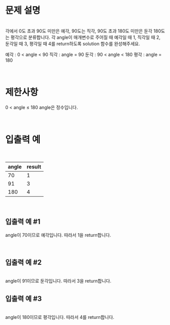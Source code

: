 # 문제 설명

<br>
각에서 0도 초과 90도 미만은 예각, 90도는 직각, 90도 초과 180도 미만은 둔각 180도는 평각으로 분류합니다. 각 angle이 매개변수로 주어질 때 예각일 때 1, 직각일 때 2, 둔각일 때 3, 평각일 때 4를 return하도록 solution 함수를 완성해주세요.

예각 : 0 < angle < 90 직각 : angle = 90 둔각 : 90 < angle < 180 평각 : angle =
180

<br>

# 제한사항

0 < angle ≤ 180 angle은 정수입니다.

<br>

# 입출력 예

<br>

| angle | result |
| ----- | ------ |
| 70    | 1      |
| 91    | 3      |
| 180   | 4      |

<br>
  
## 입출력 예 #1
angle이 70이므로 예각입니다. 따라서 1을 return합니다.

<br>

## 입출력 예 #2

<br>
angle이 91이므로 둔각입니다. 따라서 3을 return합니다.

## 입출력 예 #3

<br>
angle이 180이므로 평각입니다. 따라서 4를 return합니다.
